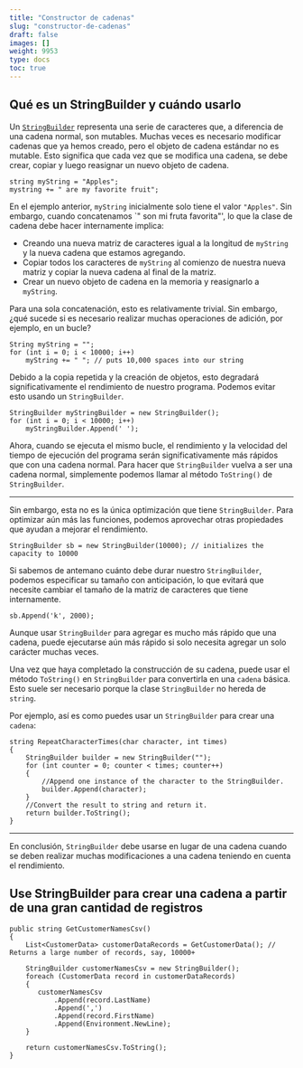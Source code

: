 ```yaml
---
title: "Constructor de cadenas"
slug: "constructor-de-cadenas"
draft: false
images: []
weight: 9953
type: docs
toc: true
---
```


## Qué es un StringBuilder y cuándo usarlo
Un [`StringBuilder`][1] representa una serie de caracteres que, a diferencia de una cadena normal, son mutables. Muchas veces es necesario modificar cadenas que ya hemos creado, pero el objeto de cadena estándar no es mutable. Esto significa que cada vez que se modifica una cadena, se debe crear, copiar y luego reasignar un nuevo objeto de cadena.

    string myString = "Apples";
    mystring += " are my favorite fruit";

En el ejemplo anterior, `myString` inicialmente solo tiene el valor `"Apples"`. Sin embargo, cuando concatenamos `" son mi fruta favorita"', lo que la clase de cadena debe hacer internamente implica:

- Creando una nueva matriz de caracteres igual a la longitud de `myString` y la nueva cadena que estamos agregando.
- Copiar todos los caracteres de `myString` al comienzo de nuestra nueva matriz y copiar la nueva cadena al final de la matriz.
- Crear un nuevo objeto de cadena en la memoria y reasignarlo a `myString`.

Para una sola concatenación, esto es relativamente trivial. Sin embargo, ¿qué sucede si es necesario realizar muchas operaciones de adición, por ejemplo, en un bucle?

    String myString = "";
    for (int i = 0; i < 10000; i++)
        myString += " "; // puts 10,000 spaces into our string

Debido a la copia repetida y la creación de objetos, esto degradará significativamente el rendimiento de nuestro programa. Podemos evitar esto usando un `StringBuilder`.

    StringBuilder myStringBuilder = new StringBuilder();    
    for (int i = 0; i < 10000; i++)
        myStringBuilder.Append(' ');

Ahora, cuando se ejecuta el mismo bucle, el rendimiento y la velocidad del tiempo de ejecución del programa serán significativamente más rápidos que con una cadena normal. Para hacer que `StringBuilder` vuelva a ser una cadena normal, simplemente podemos llamar al método `ToString()` de `StringBuilder`.


----------
Sin embargo, esta no es la única optimización que tiene `StringBuilder`. Para optimizar aún más las funciones, podemos aprovechar otras propiedades que ayudan a mejorar el rendimiento.

    StringBuilder sb = new StringBuilder(10000); // initializes the capacity to 10000

Si sabemos de antemano cuánto debe durar nuestro `StringBuilder`, podemos especificar su tamaño con anticipación, lo que evitará que necesite cambiar el tamaño de la matriz de caracteres que tiene internamente.

    sb.Append('k', 2000);

Aunque usar `StringBuilder` para agregar es mucho más rápido que una cadena, puede ejecutarse aún más rápido si solo necesita agregar un solo carácter muchas veces.

Una vez que haya completado la construcción de su cadena, puede usar el método `ToString()` en `StringBuilder` para convertirla en una `cadena` básica. Esto suele ser necesario porque la clase `StringBuilder` no hereda de `string`.

Por ejemplo, así es como puedes usar un `StringBuilder` para crear una `cadena`:

    string RepeatCharacterTimes(char character, int times)
    {
        StringBuilder builder = new StringBuilder("");
        for (int counter = 0; counter < times; counter++)
        {
            //Append one instance of the character to the StringBuilder.
            builder.Append(character);
        }
        //Convert the result to string and return it.
        return builder.ToString();
    }

----------
En conclusión, `StringBuilder` debe usarse en lugar de una cadena cuando se deben realizar muchas modificaciones a una cadena teniendo en cuenta el rendimiento.


[1]: https://msdn.microsoft.com/en-us/library/system.text.stringbuilder(v=vs.110).aspx

## Use StringBuilder para crear una cadena a partir de una gran cantidad de registros
    public string GetCustomerNamesCsv()
    {
        List<CustomerData> customerDataRecords = GetCustomerData(); // Returns a large number of records, say, 10000+
    
        StringBuilder customerNamesCsv = new StringBuilder();
        foreach (CustomerData record in customerDataRecords)
        {
           customerNamesCsv
               .Append(record.LastName)
               .Append(',')
               .Append(record.FirstName)
               .Append(Environment.NewLine);
        }

        return customerNamesCsv.ToString();
    }


